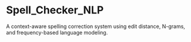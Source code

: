 # Spell_Checker_NLP
A context-aware spelling correction system using edit distance, N-grams, and frequency-based language modeling.
